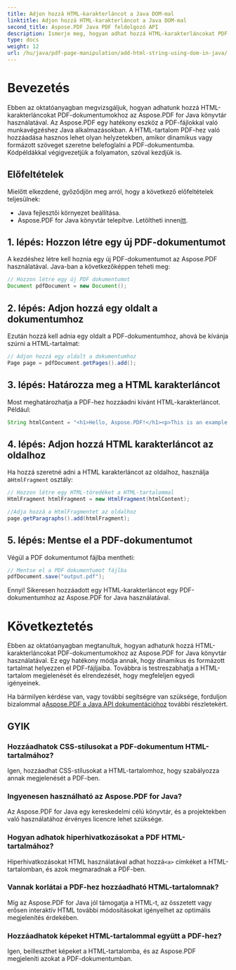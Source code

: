 ```yaml
---
title: Adjon hozzá HTML-karakterláncot a Java DOM-mal
linktitle: Adjon hozzá HTML-karakterláncot a Java DOM-mal
second_title: Aspose.PDF Java PDF feldolgozó API
description: Ismerje meg, hogyan adhat hozzá HTML-karakterláncokat PDF-dokumentumokhoz az Aspose.PDF for Java könyvtár használatával. Ez a lépésről lépésre bemutatja a folyamatot forráskód-példákkal.
type: docs
weight: 12
url: /hu/java/pdf-page-manipulation/add-html-string-using-dom-in-java/
---
```


# Bevezetés
Ebben az oktatóanyagban megvizsgáljuk, hogyan adhatunk hozzá HTML-karakterláncokat PDF-dokumentumokhoz az Aspose.PDF for Java könyvtár használatával. Az Aspose.PDF egy hatékony eszköz a PDF-fájlokkal való munkavégzéshez Java alkalmazásokban. A HTML-tartalom PDF-hez való hozzáadása hasznos lehet olyan helyzetekben, amikor dinamikus vagy formázott szöveget szeretne belefoglalni a PDF-dokumentumba. Kódpéldákkal végigvezetjük a folyamaton, szóval kezdjük is.

## Előfeltételek
Mielőtt elkezdené, győződjön meg arról, hogy a következő előfeltételek teljesülnek:
- Java fejlesztői környezet beállítása.
-  Aspose.PDF for Java könyvtár telepítve. Letöltheti innen[itt](https://releases.aspose.com/pdf/java/).

## 1. lépés: Hozzon létre egy új PDF-dokumentumot
A kezdéshez létre kell hoznia egy új PDF-dokumentumot az Aspose.PDF használatával. Java-ban a következőképpen teheti meg:

```java
// Hozzon létre egy új PDF dokumentumot
Document pdfDocument = new Document();
```

## 2. lépés: Adjon hozzá egy oldalt a dokumentumhoz
Ezután hozzá kell adnia egy oldalt a PDF-dokumentumhoz, ahová be kívánja szúrni a HTML-tartalmat:

```java
// Adjon hozzá egy oldalt a dokumentumhoz
Page page = pdfDocument.getPages().add();
```

## 3. lépés: Határozza meg a HTML karakterláncot
Most meghatározhatja a PDF-hez hozzáadni kívánt HTML-karakterláncot. Például:

```java
String htmlContent = "<h1>Hello, Aspose.PDF!</h1><p>This is an example of adding HTML content to a PDF document.</p>";
```

## 4. lépés: Adjon hozzá HTML karakterláncot az oldalhoz
 Ha hozzá szeretné adni a HTML karakterláncot az oldalhoz, használja a`HtmlFragment` osztály:

```java
// Hozzon létre egy HTML-töredéket a HTML-tartalommal
HtmlFragment htmlFragment = new HtmlFragment(htmlContent);

//Adja hozzá a HtmlFragmentet az oldalhoz
page.getParagraphs().add(htmlFragment);
```

## 5. lépés: Mentse el a PDF-dokumentumot
Végül a PDF dokumentumot fájlba mentheti:

```java
// Mentse el a PDF dokumentumot fájlba
pdfDocument.save("output.pdf");
```

Ennyi! Sikeresen hozzáadott egy HTML-karakterláncot egy PDF-dokumentumhoz az Aspose.PDF for Java használatával.

# Következtetés
Ebben az oktatóanyagban megtanultuk, hogyan adhatunk hozzá HTML-karakterláncokat PDF-dokumentumokhoz az Aspose.PDF for Java könyvtár használatával. Ez egy hatékony módja annak, hogy dinamikus és formázott tartalmat helyezzen el PDF-fájljaiba. Továbbra is testreszabhatja a HTML-tartalom megjelenését és elrendezését, hogy megfeleljen egyedi igényeinek.

 Ha bármilyen kérdése van, vagy további segítségre van szüksége, forduljon bizalommal a[Aspose.PDF a Java API dokumentációhoz](https://reference.aspose.com/pdf/java/) további részletekért.

## GYIK

### Hozzáadhatok CSS-stílusokat a PDF-dokumentum HTML-tartalmához?
   Igen, hozzáadhat CSS-stílusokat a HTML-tartalomhoz, hogy szabályozza annak megjelenését a PDF-ben.

### Ingyenesen használható az Aspose.PDF for Java?
   Az Aspose.PDF for Java egy kereskedelmi célú könyvtár, és a projektekben való használatához érvényes licencre lehet szüksége.

### Hogyan adhatok hiperhivatkozásokat a PDF HTML-tartalmához?
   Hiperhivatkozásokat HTML használatával adhat hozzá`<a>` címkéket a HTML-tartalomban, és azok megmaradnak a PDF-ben.

### Vannak korlátai a PDF-hez hozzáadható HTML-tartalomnak?
   Míg az Aspose.PDF for Java jól támogatja a HTML-t, az összetett vagy erősen interaktív HTML további módosításokat igényelhet az optimális megjelenítés érdekében.

### Hozzáadhatok képeket HTML-tartalommal együtt a PDF-hez?
   Igen, beilleszthet képeket a HTML-tartalomba, és az Aspose.PDF megjeleníti azokat a PDF-dokumentumban.